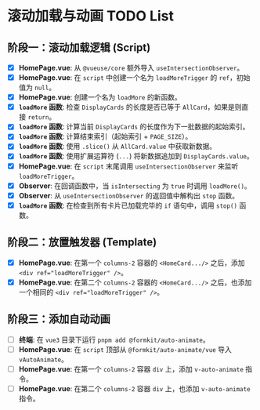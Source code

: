 # 滚动加载与动画 TODO List

## 阶段一：滚动加载逻辑 (Script)

- [x] **HomePage.vue**: 从 `@vueuse/core` 额外导入 `useIntersectionObserver`。
- [x] **HomePage.vue**: 在 `script` 中创建一个名为 `loadMoreTrigger` 的 `ref`，初始值为 `null`。
- [x] **HomePage.vue**: 创建一个名为 `loadMore` 的新函数。
- [x] **`loadMore` 函数**: 检查 `DisplayCards` 的长度是否已等于 `AllCard`，如果是则直接 `return`。
- [x] **`loadMore` 函数**: 计算当前 `DisplayCards` 的长度作为下一批数据的起始索引。
- [x] **`loadMore` 函数**: 计算结束索引（起始索引 + `PAGE_SIZE`）。
- [x] **`loadMore` 函数**: 使用 `.slice()` 从 `AllCard.value` 中获取新数据。
- [x] **`loadMore` 函数**: 使用扩展运算符 (`...`) 将新数据追加到 `DisplayCards.value`。
- [x] **HomePage.vue**: 在 `script` 末尾调用 `useIntersectionObserver` 来监听 `loadMoreTrigger`。
- [x] **Observer**: 在回调函数中，当 `isIntersecting` 为 `true` 时调用 `loadMore()`。
- [x] **Observer**: 从 `useIntersectionObserver` 的返回值中解构出 `stop` 函数。
- [x] **`loadMore` 函数**: 在检查到所有卡片已加载完毕的 `if` 语句中，调用 `stop()` 函数。

## 阶段二：放置触发器 (Template)

- [x] **HomePage.vue**: 在第一个 `columns-2` 容器的 `<HomeCard.../>` 之后，添加 `<div ref="loadMoreTrigger" />`。
- [x] **HomePage.vue**: 在第二个 `columns-2` 容器的 `<HomeCard.../>` 之后，也添加一个相同的 `<div ref="loadMoreTrigger" />`。

## 阶段三：添加自动动画

- [ ] **终端**: 在 `vue3` 目录下运行 `pnpm add @formkit/auto-animate`。
- [ ] **HomePage.vue**: 在 `script` 顶部从 `@formkit/auto-animate/vue` 导入 `vAutoAnimate`。
- [ ] **HomePage.vue**: 在第一个 `columns-2` 容器 `div` 上，添加 `v-auto-animate` 指令。
- [ ] **HomePage.vue**: 在第二个 `columns-2` 容器 `div` 上，也添加 `v-auto-animate` 指令。